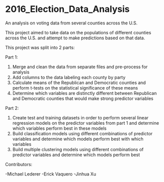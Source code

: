 # 2016_Election_Data_Analysis
An analysis on voting data from several counties across the U.S.

This project aimed to take data on the populations of different counties across the U.S. and attempt to make predictions based 
on that data. 

This project was split into 2 parts:


Part 1: 
  1. Merge and clean the data from separate files and pre-process for analysis
  2. Add columns to the data labeling each county by party
  3. Calculate means of the Republican and Democratic counties and perform t-tests on the statistical significance of these means
  4. Determine which variables are distinctly different between Republican and Democratic counties that would make strong predictor variables

Part 2:
  1. Create test and training datasets in order to perform several linear regression models on the predictor variables
     from part 1 and determine which variables perform best in these models
  2. Build classification models using different combinations of predictor variables and determine which models perform
     best with which variables
  3. Build multiple clustering models using different combinations of predictor variables and determine which models perform best
  
  Contributors:
  
  -Michael Lederer
  -Erick Vaquero
  -Jinhua Xu
